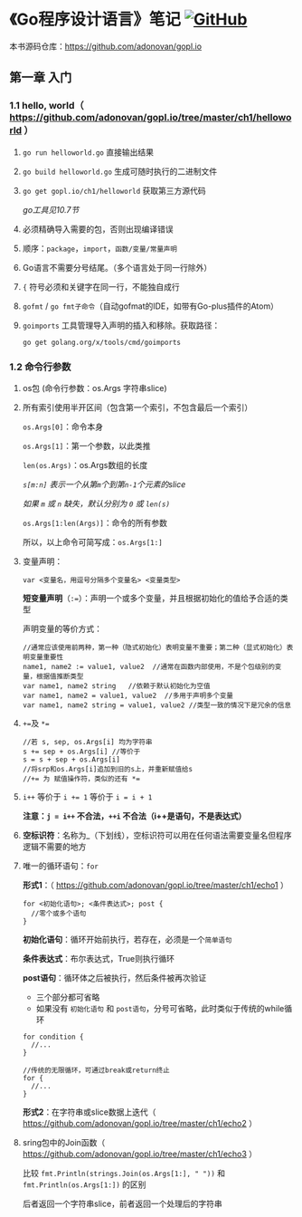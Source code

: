 # 《Go程序设计语言》笔记 [![GitHub](https://img.shields.io/github/license/raoyi/golang.svg)](https://github.com/raoyi/golang/blob/master/LICENSE)

本书源码仓库：https://github.com/adonovan/gopl.io

## 第一章 入门

### 1.1 hello, world（ https://github.com/adonovan/gopl.io/tree/master/ch1/helloworld ）

1. `go run helloworld.go` 直接输出结果

2. `go build helloworld.go` 生成可随时执行的二进制文件

3. `go get gopl.io/ch1/helloworld` 获取第三方源代码

    *go工具见10.7节*

4. 必须精确导入需要的包，否则出现编译错误

5. 顺序：`package`，`import`，`函数/变量/常量声明`

6. Go语言不需要分号结尾。（多个语言处于同一行除外）

7. `{` 符号必须和关键字在同一行，不能独自成行

8. `gofmt` / `go fmt子命令`（自动gofmat的IDE，如带有Go-plus插件的Atom）

9. `goimports` 工具管理导入声明的插入和移除。获取路径：

    `go get golang.org/x/tools/cmd/goimports`

### 1.2 命令行参数

1. os包  (命令行参数：os.Args  字符串slice)

2. 所有索引使用半开区间（包含第一个索引，不包含最后一个索引）

    `os.Args[0]`：命令本身

    `os.Args[1]`：第一个参数，以此类推

    `len(os.Args)`：os.Args数组的长度

    *`s[m:n]` 表示一个从第`m`个到第`n-1`个元素的slice*

    *如果 `m` 或 `n` 缺失，默认分别为 `0` 或 `len(s)`*

    `os.Args[1:len(Args)]`：命令的所有参数

    所以，以上命令可简写成：`os.Args[1:]`

3. 变量声明：

    ```
    var <变量名，用逗号分隔多个变量名> <变量类型>
    ```

    **短变量声明**（`:=`）：声明一个或多个变量，并且根据初始化的值给予合适的类型

    声明变量的等价方式：

    ```
    //通常应该使用前两种，第一种（隐式初始化）表明变量不重要；第二种（显式初始化）表明变量重要性
    name1, name2 := value1, value2  //通常在函数内部使用，不是个包级别的变量，根据值推断类型
    var name1, name2 string   //依赖于默认初始化为空值
    var name1, name2 = value1, value2  //多用于声明多个变量
    var name1, name2 string = value1, value2 //类型一致的情况下是冗余的信息
    ```

4. `+=`及 `*=`

    ```
    //若 s, sep, os.Args[i] 均为字符串
    s += sep + os.Args[i] //等价于
    s = s + sep + os.Args[i]
    //将srp和os.Args[i]追加到旧的s上，并重新赋值给s
    //+= 为 赋值操作符，类似的还有 *=
    ```

5. `i++` 等价于 `i += 1` 等价于 `i = i + 1`

    **注意：`j = i++` 不合法，`++i` 不合法（i++是语句，不是表达式）**

6. **空标识符**：名称为_（下划线），空标识符可以用在任何语法需要变量名但程序逻辑不需要的地方

7. 唯一的循环语句：`for`

    **形式1**：（ https://github.com/adonovan/gopl.io/tree/master/ch1/echo1 ）

    ```
    for <初始化语句>; <条件表达式>; post {
      //零个或多个语句
    }
    ```

    **初始化语句**：循环开始前执行，若存在，必须是一个`简单语句`

    **条件表达式**：布尔表达式，True则执行循环

    **post语句**：循环体之后被执行，然后条件被再次验证

    - 三个部分都可省略
    - 如果没有 `初始化语句` 和 `post语句`，分号可省略，此时类似于传统的while循环
    
    ```
    for condition {
      //...
    }
    ```

    ```
    //传统的无限循环，可通过break或return终止
    for {
      //...
    }
    ```

    **形式2**：在字符串或slice数据上迭代（ https://github.com/adonovan/gopl.io/tree/master/ch1/echo2 ）

8. sring包中的Join函数（ https://github.com/adonovan/gopl.io/tree/master/ch1/echo3 ）

    比较 `fmt.Println(strings.Join(os.Args[1:], " "))` 和  `fmt.Println(os.Args[1:])` 的区别
    
    后者返回一个字符串slice，前者返回一个处理后的字符串
